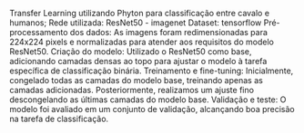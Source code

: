 Transfer Learning utilizando Phyton para classificação entre cavalo e humanos;
Rede utilizada: ResNet50 - imagenet
Dataset: tensorflow
Pré-processamento dos dados: As imagens foram redimensionadas para 224x224 pixels e normalizadas para atender aos requisitos do modelo ResNet50.
Criação do modelo: Utilizado o ResNet50 como base, adicionando camadas densas ao topo para ajustar o modelo à tarefa específica de classificação binária.
Treinamento e fine-tuning: Inicialmente, congelado todas as camadas do modelo base, treinando apenas as camadas adicionadas. Posteriormente, realizamos um ajuste fino descongelando as últimas camadas do modelo base.
Validação e teste: O modelo foi avaliado em um conjunto de validação, alcançando boa precisão na tarefa de classificação.
